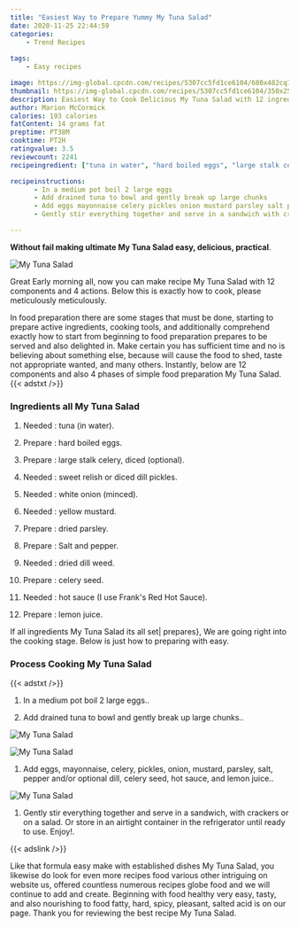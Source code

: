 ```yaml
---
title: "Easiest Way to Prepare Yummy My Tuna Salad"
date: 2020-11-25 22:44:59
categories:
    - Trend Recipes
    
tags:
    - Easy recipes

image: https://img-global.cpcdn.com/recipes/5307cc5fd1ce6104/680x482cq70/my-tuna-salad-recipe-main-photo.jpg
thumbnail: https://img-global.cpcdn.com/recipes/5307cc5fd1ce6104/350x250cq70/my-tuna-salad-recipe-main-photo.jpg
description: Easiest Way to Cook Delicious My Tuna Salad with 12 ingredients and 4 stages of easy cooking.
author: Marion McCormick
calories: 193 calories
fatContent: 14 grams fat
preptime: PT38M
cooktime: PT2H
ratingvalue: 3.5
reviewcount: 2241
recipeingredient: ["tuna in water", "hard boiled eggs", "large stalk celery diced optional", "sweet relish or diced dill pickles", "white onion minced", "yellow mustard", "dried parsley", "Salt and pepper", "dried dill weed", "celery seed", "hot sauce I use Franks Red Hot Sauce", "lemon juice"]

recipeinstructions: 
      - In a medium pot boil 2 large eggs 
      - Add drained tuna to bowl and gently break up large chunks 
      - Add eggs mayonnaise celery pickles onion mustard parsley salt pepper andor optional dill celery seed hot sauce and lemon juice 
      - Gently stir everything together and serve in a sandwich with crackers or on a salad Or store in an airtight container in the refrigerator until ready to use Enjoy

---
```




**Without fail making ultimate My Tuna Salad easy, delicious, practical**. 


![My Tuna Salad](https://img-global.cpcdn.com/recipes/5307cc5fd1ce6104/680x482cq70/my-tuna-salad-recipe-main-photo.jpg "My Tuna Salad")




Great Early morning all, now you can make recipe My Tuna Salad with 12 components and 4 actions. Below this is exactly how to cook, please meticulously meticulously.

In food preparation there are some stages that must be done, starting to prepare active ingredients, cooking tools, and additionally comprehend exactly how to start from beginning to food preparation prepares to be served and also delighted in. Make certain you has sufficient time and no is believing about something else, because will cause the food to shed, taste not appropriate wanted, and many others. Instantly, below are 12 components and also 4 phases of simple food preparation My Tuna Salad.
{{< adstxt />}}

### Ingredients all My Tuna Salad


1. Needed  : tuna (in water).

1. Prepare  : hard boiled eggs.

1. Prepare  : large stalk celery, diced (optional).

1. Needed  : sweet relish or diced dill pickles.

1. Needed  : white onion (minced).

1. Needed  : yellow mustard.

1. Prepare  : dried parsley.

1. Prepare  : Salt and pepper.

1. Needed  : dried dill weed.

1. Prepare  : celery seed.

1. Needed  : hot sauce (I use Frank&#39;s Red Hot Sauce).

1. Prepare  : lemon juice.



If all ingredients My Tuna Salad its all set| prepares}, We are going right into the cooking stage. Below is just how to preparing with easy.

### Process Cooking My Tuna Salad

{{< adstxt />}}


1. In a medium pot boil 2 large eggs..



1. Add drained tuna to bowl and gently break up large chunks..



![My Tuna Salad](https://img-global.cpcdn.com/steps/aa9d4fe19d7958c2/160x128cq70/my-tuna-salad-recipe-step-2-photo.jpg" "My Tuna Salad")

![My Tuna Salad](https://img-global.cpcdn.com/steps/d314e0bcfcb6f347/160x128cq70/my-tuna-salad-recipe-step-2-photo.jpg" "My Tuna Salad")



1. Add eggs, mayonnaise, celery, pickles, onion, mustard, parsley, salt, pepper and/or optional dill, celery seed, hot sauce, and lemon juice..



![My Tuna Salad](https://img-global.cpcdn.com/steps/40cf591b4dbf69fe/160x128cq70/my-tuna-salad-recipe-step-3-photo.jpg" "My Tuna Salad")



1. Gently stir everything together and serve in a sandwich, with crackers or on a salad. Or store in an airtight container in the refrigerator until ready to use. Enjoy!.





{{< adslink />}}

Like that formula easy make with established dishes My Tuna Salad, you likewise do look for even more recipes food various other intriguing on website us, offered countless numerous recipes globe food and we will continue to add and create. Beginning with food healthy very easy, tasty, and also nourishing to food fatty, hard, spicy, pleasant, salted acid is on our page. Thank you for reviewing the best recipe My Tuna Salad.
